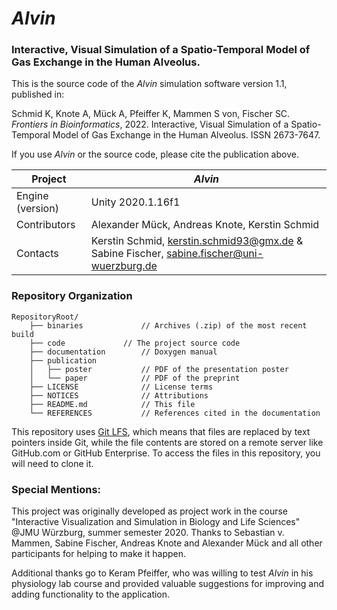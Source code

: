 # _Alvin_ 
### Interactive, Visual Simulation of a Spatio-Temporal Model of Gas Exchange in the Human Alveolus.

This is the source code of the _Alvin_ simulation software version 1.1, published in: 

Schmid K, Knote A, Mück A, Pfeiffer K, Mammen S von, Fischer SC. _Frontiers in Bioinformatics_, 2022. Interactive, Visual Simulation of a 
Spatio-Temporal Model of Gas Exchange in the Human Alveolus. ISSN 2673-7647.

If you use _Alvin_ or the source code, please cite the publication above.


| Project | _Alvin_ |
| ----- | -------- |
| Engine (version) | Unity 2020.1.16f1 |
| Contributors | Alexander Mück, Andreas Knote, Kerstin Schmid |
| Contacts | Kerstin Schmid, kerstin.schmid93@gmx.de & Sabine Fischer, sabine.fischer@uni-wuerzburg.de |

### Repository Organization

```
RepositoryRoot/
    ├── binaries             // Archives (.zip) of the most recent build
    ├── code 		     // The project source code
    ├── documentation        // Doxygen manual 
    ├── publication
    │   ├── poster           // PDF of the presentation poster
    │   └── paper            // PDF of the preprint 
    ├── LICENSE              // License terms
    ├── NOTICES              // Attributions  
    ├── README.md            // This file
    └── REFERENCES           // References cited in the documentation 
```
This repository uses [Git LFS](https://git-lfs.github.com/), which means that files are replaced by text pointers inside Git, 
while the file contents are stored on a remote server like GitHub.com or GitHub Enterprise. To access the files in this repository,
you will need to clone it.

### Special Mentions:
This project was originally developed as project work in the course "Interactive Visualization and Simulation in Biology and Life Sciences" @JMU Würzburg, 
summer semester 2020. Thanks to Sebastian v. Mammen, Sabine Fischer, Andreas Knote and Alexander Mück and all other participants for helping to make it happen.

Additional thanks go to Keram Pfeiffer, who was willing to test _Alvin_ in his physiology lab course and provided valuable suggestions for improving and 
adding functionality to the application.
